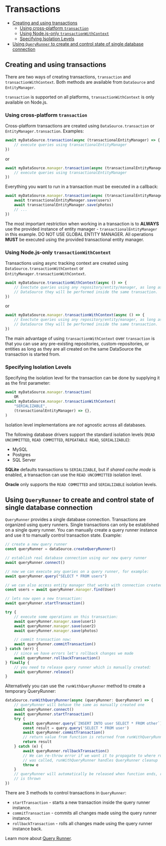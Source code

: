 # Transactions

-   [Creating and using transactions](#creating-and-using-transactions)
    - [Using cross-platform `transaction`](#using-cross-platform-transaction)
    - [Using Node.js-only `transactionWithContext`](#using-nodejs-only-transactionwithcontext)
    - [Specifying Isolation Levels](#specifying-isolation-levels)
-   [Using `QueryRunner` to create and control state of single database connection](#using-queryrunner-to-create-and-control-state-of-single-database-connection)

## Creating and using transactions

There are two ways of creating transactions, `transaction` and `transactionWithContext`. Both methods are available from `DataSource` and `EntityManager`.

`transaction` is supported on all platforms, `transactionWithContext` is only available on Node.js.

### Using cross-platform `transaction`

Cross-platform transactions are created using `DataSource.transaction` or `EntityManager.transaction`.
Examples:

```typescript
await myDataSource.transaction(async (transactionalEntityManager) => {
    // execute queries using transactionalEntityManager
})
```

or

```typescript
await myDataSource.manager.transaction(async (transactionalEntityManager) => {
    // execute queries using transactionalEntityManager
})
```

Everything you want to run in a transaction must be executed in a callback:

```typescript
await myDataSource.manager.transaction(async (transactionalEntityManager) => {
    await transactionalEntityManager.save(users)
    await transactionalEntityManager.save(photos)
    // ...
})
```

The most important restriction when working in a transaction is to **ALWAYS** use the provided instance of entity manager -
`transactionalEntityManager` in this example. DO NOT USE GLOBAL ENTITY MANAGER.
All operations **MUST** be executed using the provided transactional entity manager.

### Using Node.js-only `transactionWithContext`

Transactions using async tracking context are created using `DataSource.transactionWithContext` or `EntityManager.transactionWithContext`.

```typescript
await myDataSource.transactionWithContext(async () => {
    // Exectute queries using any repository/entity/manager, as long as they are using the same
    // DataSource they will be performed inside the same transaction.
})
```

or

```typescript
await myDataSource.manager.transactionWithContext(async () => {
    // Exectute queries using any repository/entity/manager, as long as they are using the same
    // DataSource they will be performed inside the same transaction.
})
```

The main advantage of using `transactionWithContext` over `transaction` is that you can use any pre-existing repositories, custom-repositories, or entities as long as they are all created on the same DataSource the transaction is started from.

### Specifying Isolation Levels

Specifying the isolation level for the transaction can be done by supplying it as the first parameter:

```typescript
await myDataSource.manager.transaction(
    OR
await myDataSource.manager.transactionWithContext(
    "SERIALIZABLE",
    (transactionalEntityManager) => {},
)
```

Isolation level implementations are _not_ agnostic across all databases.

The following database drivers support the standard isolation levels (`READ UNCOMMITTED`, `READ COMMITTED`, `REPEATABLE READ`, `SERIALIZABLE`):

-   MySQL
-   Postgres
-   SQL Server

**SQLite** defaults transactions to `SERIALIZABLE`, but if _shared cache mode_ is enabled, a transaction can use the `READ UNCOMMITTED` isolation level.

**Oracle** only supports the `READ COMMITTED` and `SERIALIZABLE` isolation levels.

## Using `QueryRunner` to create and control state of single database connection

`QueryRunner` provides a single database connection.
Transactions are organized using query runners.
Single transactions can only be established on a single query runner.
You can manually create a query runner instance and use it to manually control transaction state.
Example:

```typescript
// create a new query runner
const queryRunner = dataSource.createQueryRunner()

// establish real database connection using our new query runner
await queryRunner.connect()

// now we can execute any queries on a query runner, for example:
await queryRunner.query("SELECT * FROM users")

// we can also access entity manager that works with connection created by a query runner:
const users = await queryRunner.manager.find(User)

// lets now open a new transaction:
await queryRunner.startTransaction()

try {
    // execute some operations on this transaction:
    await queryRunner.manager.save(user1)
    await queryRunner.manager.save(user2)
    await queryRunner.manager.save(photos)

    // commit transaction now:
    await queryRunner.commitTransaction()
} catch (err) {
    // since we have errors let's rollback changes we made
    await queryRunner.rollbackTransaction()
} finally {
    // you need to release query runner which is manually created:
    await queryRunner.release()
}
```

Alternatively you can use the `runWithQueryRunner` method to create a temporary QueryRunner:

```typescript
dataSource.runWithQueryRunner(async (queryRunner: QueryRunner) => {
    // queryRunner will behave the same as manually created one
    await queryRunner.connect()
    await queryRunner.startTransaction()
    try {
        await queryRunner.query(`INSERT INTO user SELECT * FROM other`)
        const result = query.query('SELECT * FROM user')
        await queryRunner.commitTransaction()
        // return value from function is returned from runWithQueryRunner
        return result
    } catch (e) {
        await queryRunner.rollbackTransaction()
        // We can re-throw error if we want it to propagate to where runWithQueryRunne
        // was called, runWithQueryRunner handles QueryRunner cleanup
        throw e
    }
    // queryRunner will automatically be released when function ends, regardless if an exception
    // is thrown
})
```

There are 3 methods to control transactions in `QueryRunner`:

-   `startTransaction` - starts a new transaction inside the query runner instance.
-   `commitTransaction` - commits all changes made using the query runner instance.
-   `rollbackTransaction` - rolls all changes made using the query runner instance back.

Learn more about [Query Runner](./query-runner.md).
